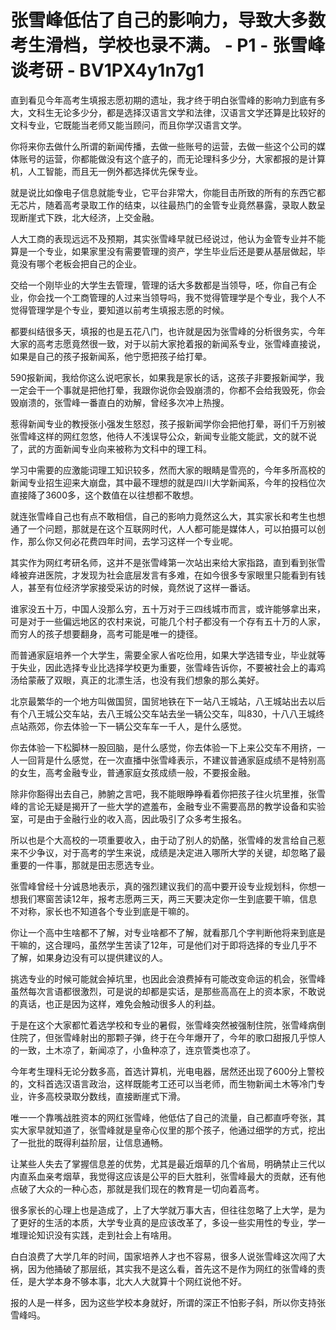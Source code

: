 # 张雪峰低估了自己的影响力，导致大多数考生滑档，学校也录不满。 - P1 - 张雪峰谈考研 - BV1PX4y1n7g1

直到看见今年高考生填报志愿初期的遗址，我才终于明白张雪峰的影响力到底有多大，文科生无论多少分，都是选择汉语言文学和法律，汉语言文学还算是比较好的文科专业，它既能当老师又能当顾问，而且你学汉语言文学。

你将来你去做什么所谓的新闻传播，去做一些账号的运营，去做一些这个公司的媒体账号的运营，你都能做没有这个底子的，而无论理科多少分，大家都报的是计算机，人工智能，而且无一例外都选择优先保专业。

就是说比如像电子信息就能专业，它平台非常大，你能目击所致的所有的东西它都无芯片，随着高考录取工作的结束，以往最热门的金管专业竟然暴露，录取人数呈现断崖式下跌，北大经济，上交金融。

人大工商的表现远远不及预期，其实张雪峰早就已经说过，他认为金管专业并不能算是一个专业，如果家里没有需要管理的资产，学生毕业后还是要从基层做起，毕竟没有哪个老板会把自己的企业。

交给一个刚毕业的大学生去管理，管理的话大多数都是当领导，呸，你自己有企业，你会找一个工商管理的人过来当领导吗，我不觉得管理学是个专业，我个人不觉得管理学是个专业，要知道以前考生填报志愿的时候。

都要纠结很多天，填报的也是五花八门，也许就是因为张雪峰的分析很务实，今年大家的高考志愿竟然很一致，对于以前大家抢着报的新闻系专业，张雪峰直接说，如果是自己的孩子报新闻系，他宁愿把孩子给打晕。

590报新闻，我给你这么说吧家长，如果我是家长的话，这孩子非要报新闻学，我一定会干一个事就是把他打晕，我跟你说你会毁崩溃的，你都不会给我毁死，你会毁崩溃的，张雪峰一番直白的劝解，曾经多次冲上热搜。

惹得新闻专业的教授张小强发生怒怼，孩子报新闻学你会把他打晕，哥们千万别被张雪峰这样的网红忽悠，他待人不浅误导公众，新闻专业能文能武，文的就不说了，武的方面新闻专业向来被称为文科中的理工科。

学习中需要的应激能词理工知识较多，然而大家的眼睛是雪亮的，今年多所高校的新闻专业招生迎来大崩盘，其中最不理想的就是四川大学新闻系，今年的投档位次直接降了3600多，这个数值在以往想都不敢想。

就连张雪峰自己也有点不敢相信，自己的影响力竟然这么大，其实家长和考生也想通了一个问题，那就是在这个互联网时代，人人都可能是媒体人，可以拍摄可以创作，那么你又何必花费四年时间，去学习这样一个专业呢。

其实作为网红考研名师，这并不是张雪峰第一次站出来给大家指路，直到看到张雪峰被弃进医院，才发现为社会底层发言有多难，在如今很多专家眼里只能看到有钱人，甚至有位经济学家接受采访的时候，竟然说了这样一番话。

谁家没五十万，中国人没那么穷，五十万对于三四线城市而言，或许能够拿出来，可是对于一些偏远地区的农村来说，可能几个村子都没有一个存有五十万的人家，而穷人的孩子想要翻身，高考可能是唯一的捷径。

而普通家庭培养一个大学生，需要全家人省吃俭用，如果大学选错专业，毕业就等于失业，因此选择专业比选择学校更为重要，张雪峰告诉你，不要被社会上的毒鸡汤给蒙蔽了双眼，真正的北漂生活，也没有我们想象的那么美好。

北京最繁华的一个地方叫做国贸，国贸地铁在下一站八王城站，八王城站出去以后有个八王城公交车站，去八王城公交车站去坐一辆公交车，叫830，十八八王城终点站燕郊，你去体验一下一辆公交车车一千人，是什么感觉。

你去体验一下松脚林一股回脑，是什么感觉，你去体验一下上来公交车不用挤，一人一回背是什么感觉，在一次直播中张雪峰表示，不建议普通家庭成绩不是特别高的女生，高考金融专业，普通家庭女孩成绩一般，不要报金融。

除非你豁得出去自己，肺腑之言吧，我不能眼睁睁看着你把孩子往火坑里推，张雪峰的言论无疑是揭开了一些大学的遮羞布，金融专业不需要高昂的教学设备和实验室，可是由于金融行业的收入高，因此吸引了众多考生报名。

所以也是个大高校的一项重要收入，由于动了别人的奶酪，张雪峰的发言给自己惹来不少争议，对于高考的学生来说，成绩是决定进入哪所大学的关键，却忽略了最重要的一件事，那就是田志愿选专业。

张雪峰曾经十分诚恳地表示，真的强烈建议我们的高中要开设专业规划科，你想一想我们寒窗苦读12年，报考志愿两三天，两三天要决定你一生到底要干嘛，信息不对称，家长也不知道各个专业到底是干嘛的。

你让一个高中生啥都不了解，对专业啥都不了解，就看那几个字判断他将来到底是干嘛的，这合理吗，虽然学生苦读了12年，可是他们对于即将选择的专业几乎不了解，如果身边没有可以提供建议的人。

挑选专业的时候可能就会掉坑里，也因此会浪费掉有可能改变命运的机会，张雪峰虽然每次言语都很激烈，可是说的却都是实话，是那些高高在上的资本家，不敢说的真话，也正是因为这样，难免会触动很多人的利益。

于是在这个大家都忙着选学校和专业的暑假，张雪峰突然被强制住院，张雪峰病倒住院了，但张雪峰射出的那颗子弹，终于在今年爆开了，今年的歌口甜报几乎惊人的一致，土木凉了，新闻凉了，小鱼种凉了，连京管类也凉了。

今年考生理科无论分数多高，首选计算机，光电电器，居然还出现了600分上警校的，文科首选汉语言政治，这样既能考工还可以当老师，而生物新闻土木等冷门专业，许多高校录取分数线，直接断崖式下滑。

唯一一个靠嘴战胜资本的网红张雪峰，他低估了自己的流量，自己都直呼夸张，其实大家早就知道了，张雪峰就是皇帝心仪里的那个孩子，他通过细学的方式，挖出了一批批的既得利益阶层，让信息通畅。

让某些人失去了掌握信息差的优势，尤其是最近烟草的几个省局，明确禁止三代以内直系血亲考烟草，我觉得这应该是公平的巨大胜利，张雪峰最大的贡献，还有他点破了大众的一种心态，那就是我们现在的教育是一切向着高考。

很多家长的心理上也是造成了，上了大学就万事大吉，但往往忽略了上大学，是为了更好的生活的本质，大学专业真的是应该改革了，多设一些实用性的专业，学一堆理论知识没有实践，走到社会上有啥用。

白白浪费了大学几年的时间，国家培养人才也不容易，很多人说张雪峰这次闯了大祸，因为他捅破了那层纸，其实我不是这么看，首先这不是作为网红的张雪峰的责任，是大学本身不够本事，北大人大就算十个网红说他不好。

报的人是一样多，因为这些学校本身就好，所谓的深正不怕影子斜，所以你支持张雪峰吗。